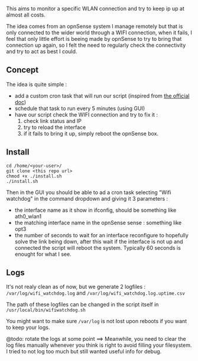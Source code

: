 This aims to monitor a specific WLAN connection and try to keep ip up at almost all costs.

The idea comes from an opnSense system I manage remotely but that is only connected to the wider world through a WIFI connection, when it fails, I feel that only little effort is beeing made by opnSense to try to bring that connection up again, so I felt the need to regularly check the connectivity and try to act as best I could.

## Concept
The idea is quite simple :

- add a custom cron task that will run our script (inspired from [the official doc](https://docs.opnsense.org/development/backend/configd.html))
- schedule that task to run every 5 minutes (using GUI)
- have our script check the WIFI connection and try to fix it :
  1. check link status and IP
  1. try to reload the interface
  1. if it fails to bring it up, simply reboot the opnSense box.

## Install 
    cd /home/<your-user>/
    git clone <this repo url>
    chmod +x ./install.sh
    ./install.sh
Then in the GUI you should be able to ad a cron task selecting "Wifi watchdog" in the command dropdown and giving it 3 parameters :
 - the interface name as it show in ifconfig, should be something like ath0_wlan1
 - the matching interface name in the opnSense sense : something like opt3
 - the number of seconds to wait for an interface reconfigure to hopefully solve the link being down, after this wait if the interface is not up and connected the script will reboot the system. Typically 60 seconds is enought for what I see.

 ## Logs
 It's not realy clean as of now, but we generate 2 logfiles : ``/var/log/wifi_watchdog.log`` and ``/var/log/wifi_watchdog.log.uptime.csv``
 
 The path of these logfiles can be changed in the script itself in ``/usr/local/bin/wifiwatchdog.sh``

 You might want to make sure ``/var/log`` is not lost upon reboots if you want to keep your logs.

 @todo: rotate the logs at some point
 ==> Meanwhile, you need to clear the log files manually whenever you think is right to avoid filling your filesystem. I tried to not log too much but still wanted useful info for debug.
